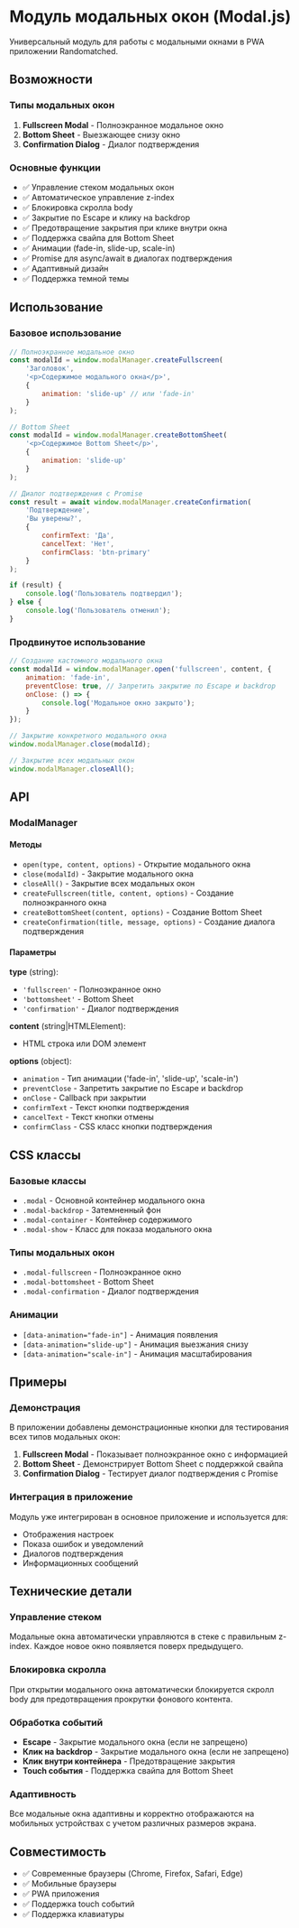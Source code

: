 # Модуль модальных окон (Modal.js)

Универсальный модуль для работы с модальными окнами в PWA приложении Randomatched.

## Возможности

### Типы модальных окон

1. **Fullscreen Modal** - Полноэкранное модальное окно
2. **Bottom Sheet** - Выезжающее снизу окно
3. **Confirmation Dialog** - Диалог подтверждения

### Основные функции

- ✅ Управление стеком модальных окон
- ✅ Автоматическое управление z-index
- ✅ Блокировка скролла body
- ✅ Закрытие по Escape и клику на backdrop
- ✅ Предотвращение закрытия при клике внутри окна
- ✅ Поддержка свайпа для Bottom Sheet
- ✅ Анимации (fade-in, slide-up, scale-in)
- ✅ Promise для async/await в диалогах подтверждения
- ✅ Адаптивный дизайн
- ✅ Поддержка темной темы

## Использование

### Базовое использование

```javascript
// Полноэкранное модальное окно
const modalId = window.modalManager.createFullscreen(
    'Заголовок',
    '<p>Содержимое модального окна</p>',
    {
        animation: 'slide-up' // или 'fade-in'
    }
);

// Bottom Sheet
const modalId = window.modalManager.createBottomSheet(
    '<p>Содержимое Bottom Sheet</p>',
    {
        animation: 'slide-up'
    }
);

// Диалог подтверждения с Promise
const result = await window.modalManager.createConfirmation(
    'Подтверждение',
    'Вы уверены?',
    {
        confirmText: 'Да',
        cancelText: 'Нет',
        confirmClass: 'btn-primary'
    }
);

if (result) {
    console.log('Пользователь подтвердил');
} else {
    console.log('Пользователь отменил');
}
```

### Продвинутое использование

```javascript
// Создание кастомного модального окна
const modalId = window.modalManager.open('fullscreen', content, {
    animation: 'fade-in',
    preventClose: true, // Запретить закрытие по Escape и backdrop
    onClose: () => {
        console.log('Модальное окно закрыто');
    }
});

// Закрытие конкретного модального окна
window.modalManager.close(modalId);

// Закрытие всех модальных окон
window.modalManager.closeAll();
```

## API

### ModalManager

#### Методы

- `open(type, content, options)` - Открытие модального окна
- `close(modalId)` - Закрытие модального окна
- `closeAll()` - Закрытие всех модальных окон
- `createFullscreen(title, content, options)` - Создание полноэкранного окна
- `createBottomSheet(content, options)` - Создание Bottom Sheet
- `createConfirmation(title, message, options)` - Создание диалога подтверждения

#### Параметры

**type** (string):
- `'fullscreen'` - Полноэкранное окно
- `'bottomsheet'` - Bottom Sheet
- `'confirmation'` - Диалог подтверждения

**content** (string|HTMLElement):
- HTML строка или DOM элемент

**options** (object):
- `animation` - Тип анимации ('fade-in', 'slide-up', 'scale-in')
- `preventClose` - Запретить закрытие по Escape и backdrop
- `onClose` - Callback при закрытии
- `confirmText` - Текст кнопки подтверждения
- `cancelText` - Текст кнопки отмены
- `confirmClass` - CSS класс кнопки подтверждения

## CSS классы

### Базовые классы

- `.modal` - Основной контейнер модального окна
- `.modal-backdrop` - Затемненный фон
- `.modal-container` - Контейнер содержимого
- `.modal-show` - Класс для показа модального окна

### Типы модальных окон

- `.modal-fullscreen` - Полноэкранное окно
- `.modal-bottomsheet` - Bottom Sheet
- `.modal-confirmation` - Диалог подтверждения

### Анимации

- `[data-animation="fade-in"]` - Анимация появления
- `[data-animation="slide-up"]` - Анимация выезжания снизу
- `[data-animation="scale-in"]` - Анимация масштабирования

## Примеры

### Демонстрация

В приложении добавлены демонстрационные кнопки для тестирования всех типов модальных окон:

1. **Fullscreen Modal** - Показывает полноэкранное окно с информацией
2. **Bottom Sheet** - Демонстрирует Bottom Sheet с поддержкой свайпа
3. **Confirmation Dialog** - Тестирует диалог подтверждения с Promise

### Интеграция в приложение

Модуль уже интегрирован в основное приложение и используется для:

- Отображения настроек
- Показа ошибок и уведомлений
- Диалогов подтверждения
- Информационных сообщений

## Технические детали

### Управление стеком

Модальные окна автоматически управляются в стеке с правильным z-index. Каждое новое окно появляется поверх предыдущего.

### Блокировка скролла

При открытии модального окна автоматически блокируется скролл body для предотвращения прокрутки фонового контента.

### Обработка событий

- **Escape** - Закрытие модального окна (если не запрещено)
- **Клик на backdrop** - Закрытие модального окна (если не запрещено)
- **Клик внутри контейнера** - Предотвращение закрытия
- **Touch события** - Поддержка свайпа для Bottom Sheet

### Адаптивность

Все модальные окна адаптивны и корректно отображаются на мобильных устройствах с учетом различных размеров экрана.

## Совместимость

- ✅ Современные браузеры (Chrome, Firefox, Safari, Edge)
- ✅ Мобильные браузеры
- ✅ PWA приложения
- ✅ Поддержка touch событий
- ✅ Поддержка клавиатуры
